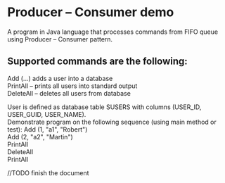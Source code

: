 
# Producer – Consumer demo
A program in Java language that processes commands from FIFO queue using Producer – Consumer pattern.

## Supported commands are the following:
Add (...) adds a user into a database  
PrintAll – prints all users into standard output  
DeleteAll – deletes all users from database  

User is defined as database table SUSERS with columns (USER_ID, USER_GUID, USER_NAME).  
Demonstrate program on the following sequence (using main method or test):
Add (1, "a1", "Robert")  
Add (2, "a2", "Martin")  
PrintAll  
DeleteAll  
PrintAll  


//TODO finish the document